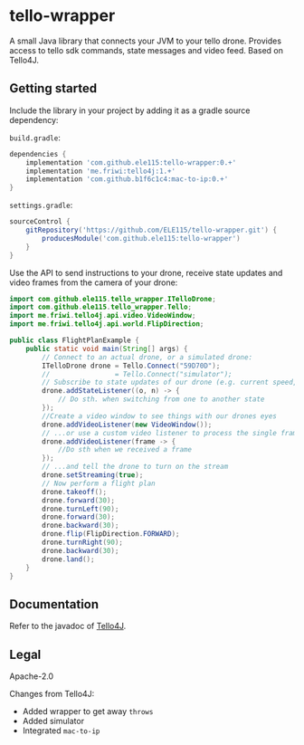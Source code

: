 # tello-wrapper

A small Java library that connects your JVM to your tello drone. Provides access to tello sdk commands, state messages and video feed.
Based on Tello4J.

## Getting started

Include the library in your project by adding it as a gradle source dependency:

`build.gradle`:
```gradle
dependencies {
    implementation 'com.github.ele115:tello-wrapper:0.+'
    implementation 'me.friwi:tello4j:1.+'
    implementation 'com.github.b1f6c1c4:mac-to-ip:0.+'
}
```

`settings.gradle`:
```gradle
sourceControl {
    gitRepository('https://github.com/ELE115/tello-wrapper.git') {
        producesModule('com.github.ele115:tello-wrapper')
    }
}
```

Use the API to send instructions to your drone, receive state updates and video frames from the camera of your drone:
```java
import com.github.ele115.tello_wrapper.ITelloDrone;
import com.github.ele115.tello_wrapper.Tello;
import me.friwi.tello4j.api.video.VideoWindow;
import me.friwi.tello4j.api.world.FlipDirection;

public class FlightPlanExample {
    public static void main(String[] args) {
        // Connect to an actual drone, or a simulated drone:
        ITelloDrone drone = Tello.Connect("59D70D");
        //                = Tello.Connect("simulator");
        // Subscribe to state updates of our drone (e.g. current speed, attitude)
        drone.addStateListener((o, n) -> {
            // Do sth. when switching from one to another state
        });
        //Create a video window to see things with our drones eyes
        drone.addVideoListener(new VideoWindow());
        // ...or use a custom video listener to process the single frames
        drone.addVideoListener(frame -> {
            //Do sth when we received a frame
        });
        // ...and tell the drone to turn on the stream
        drone.setStreaming(true);
        // Now perform a flight plan
        drone.takeoff();
        drone.forward(30);
        drone.turnLeft(90);
        drone.forward(30);
        drone.backward(30);
        drone.flip(FlipDirection.FORWARD);
        drone.turnRight(90);
        drone.backward(30);
        drone.land();
    }
}
```

## Documentation

Refer to the javadoc of [Tello4J](https://friwi.me/tello4j/javadoc/).

## Legal

Apache-2.0

Changes from Tello4J:

* Added wrapper to get away `throws`
* Added simulator
* Integrated `mac-to-ip`
